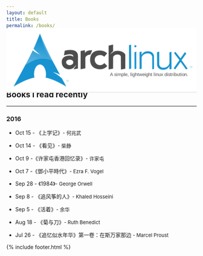```yaml
---
layout: default
title: Books
permalink: /books/
---
```


<div class="homepic">
<img src="/public/img/header/img_books.png" />
</div>
<hr style="margin-top: -1rem; border-top: 1px solid #e1e1e1;" />


<style>
.homepic{
    position: relative; max-width: 600px; 
    margin: 0 auto; margin-bottom: -7px; margin-top: -1.95rem;
    background-color: #eee;
}
</style>



<h2 style="margin-top: -.5rem;">Books I read recently <i title="Hi! I'm Linux." class="fa fa-linux"></i></h2>

<hr style="margin-top: 1rem; border-top: 1px solid #e1e1e1;" />



### 2016

* Oct 15 - 《上学记》<span class="author">- 何兆武</span> <i class="fa fa-star"></i><i class="fa fa-star"></i><i class="fa fa-star"></i><i class="fa fa-star"></i><i class="fa fa-star"></i>

* Oct 14 - 《看见》<span class="author">- 柴静</span> <i class="fa fa-star"></i><i class="fa fa-star"></i><i class="fa fa-star"></i><i class="fa fa-star"></i>

* Oct 9 -《许家屯香港回忆录》<span class="author">- 许家屯</span> <i class="fa fa-star"></i><i class="fa fa-star"></i><i class="fa fa-star"></i><i class="fa fa-star-half-o"></i>

* Oct 7 -《鄧小平時代》<span class="author">- Ezra F. Vogel</span> <i class="fa fa-star"></i><i class="fa fa-star"></i><i class="fa fa-star"></i><i class="fa fa-star"></i><i class="fa fa-star"></i>

* Sep 28 - 《1984》<span class="author">- George Orwell</span> <i class="fa fa-star"></i><i class="fa fa-star"></i><i class="fa fa-star"></i>

* Sep 8 - 《追风筝的人》<span class="author">- Khaled Hosseini</span> <i class="fa fa-star"></i><i class="fa fa-star"></i><i class="fa fa-star"></i><i class="fa fa-star"></i><i class="fa fa-star-half-o"></i>

* Sep 5 - 《活着》<span class="author">- 余华</span> <i class="fa fa-star"></i><i class="fa fa-star"></i><i class="fa fa-star"></i><i class="fa fa-star"></i>

* Aug 18 - 《菊与刀》<span class="author">- Ruth Benedict</span> <i class="fa fa-star"></i><i class="fa fa-star"></i><i class="fa fa-star"></i><i class="fa fa-star"></i><i class="fa fa-star-half-o"></i>

* Jul 26 - 《追忆似水年华》第一卷：在斯万家那边 <span class="author">- Marcel Proust</span> <i class="fa fa-star"></i><i class="fa fa-star"></i><i class="fa fa-star"></i><i class="fa fa-star"></i><i class="fa fa-star-half-o"></i>

{% include footer.html %}

<style type="text/css">
span.author{
	font-size: 13px;
}

	.fa-star{
	color: #f4c20d;
	font-size: 75%;
	}

	.fa-star-half-o{
	color: #f4c20d;
	font-size: 75%;
	}
	.fa-star-half{
	color: #f4c20d;
	font-size: 75%;
	}
</style>